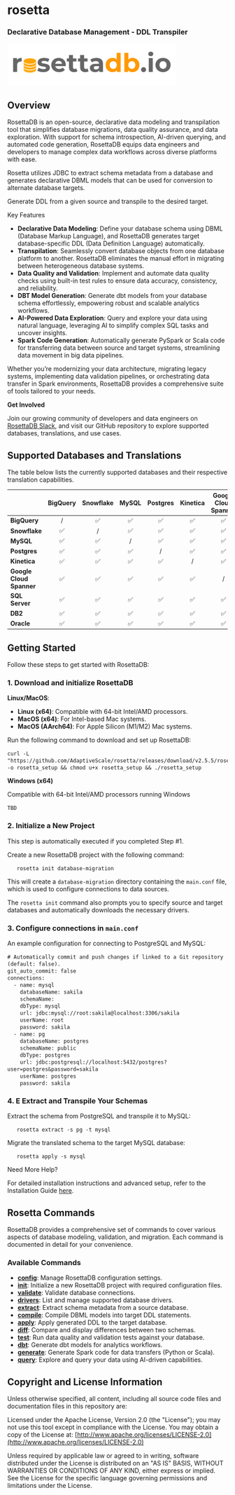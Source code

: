 # rosetta 
### Declarative Database Management - DDL Transpiler
![Alt text](./logo.png?raw=true "Rosetta")

## Overview

RosettaDB is an open-source, declarative data modeling and transpilation tool that simplifies database migrations, data quality assurance, and data exploration. With support for schema introspection, AI-driven querying, and automated code generation, RosettaDB equips data engineers and developers to manage complex data workflows across diverse platforms with ease. 

Rosetta utilizes JDBC to extract schema metadata from a database and generates declarative DBML models that can be used for conversion to alternate database targets.

Generate DDL from a given source and transpile to the desired target.

Key Features

- **Declarative Data Modeling**: Define your database schema using DBML (Database Markup Language), and RosettaDB generates target database-specific DDL (Data Definition Language) automatically.
- **Transpilation**: Seamlessly convert database objects from one database platform to another. RosettaDB eliminates the manual effort in migrating between heterogeneous database systems.
- **Data Quality and Validation**: Implement and automate data quality checks using built-in test rules to ensure data accuracy, consistency, and reliability.
- **DBT Model Generation**: Generate dbt models from your database schema effortlessly, empowering robust and scalable analytics workflows.
- **AI-Powered Data Exploration**: Query and explore your data using natural language, leveraging AI to simplify complex SQL tasks and uncover insights.
- **Spark Code Generation**: Automatically generate PySpark or Scala code for transferring data between source and target systems, streamlining data movement in big data pipelines.

Whether you’re modernizing your data architecture, migrating legacy systems, implementing data validation pipelines, or orchestrating data transfer in Spark environments, RosettaDB provides a comprehensive suite of tools tailored to your needs.

**Get Involved**

Join our growing community of developers and data engineers on [RosettaDB Slack](https://join.slack.com/t/rosettadb/shared_invite/zt-1fq6ajsl3-h8FOI7oJX3T4eI1HjcpPbw), and visit our GitHub repository to explore supported databases, translations, and use cases.


## Supported Databases and Translations

The table below lists the currently supported databases and their respective translation capabilities.

|                          |  **BigQuery**  | **Snowflake** |  **MySQL**   |  **Postgres**   | **Kinetica** |  **Google Cloud Spanner**  | **SQL Server**  |   **DB2**   |   **Oracle**   |
|--------------------------|:--------------:|:-------------:|:------------:|:---------------:|:------------:|:--------------------------:|:---------------:|:-----------:|:--------------:|
| **BigQuery**             |       /        |       ✅       |      ✅       |        ✅        |      ✅       |             ✅              |        ✅        |      ✅      |       ✅        |
| **Snowflake**            |       ✅        |       /       |      ✅       |        ✅        |      ✅       |             ✅              |        ✅         |      ✅       |        ✅        |
| **MySQL**                |       ✅        |       ✅       |      /       |        ✅        |      ✅       |             ✅              |        ✅        |      ✅      |       ✅        |
| **Postgres**             |       ✅        |       ✅       |      ✅       |        /        |      ✅       |             ✅              |        ✅        |      ✅      |       ✅        |
| **Kinetica**             |       ✅        |       ✅       |      ✅       |        ✅        |      /       |             ✅              |        ✅        |      ✅      |       ✅        |
| **Google Cloud Spanner** |       ✅        |       ✅       |        ✅       |         ✅         |        ✅       |             /              |        ✅        |      ✅      |       ✅        |
| **SQL Server**           |       ✅        |       ✅       |      ✅       |        ✅        |      ✅       |             ✅              |        /        |      ✅      |       ✅        |
| **DB2**                  |       ✅        |       ✅       |      ✅       |        ✅        |      ✅       |             ✅              |        ✅        |      /      |       ✅        |
| **Oracle**               |       ✅        |       ✅        |      ✅       |        ✅        |      ✅       |             ✅              |        ✅        |      ✅      |       /        |


## Getting Started

Follow these steps to get started with RosettaDB:

### 1. Download and initialize RosettaDB

**Linux/MacOS**:

- **Linux (x64)**: Compatible with 64-bit Intel/AMD processors.
- **MacOS (x64)**: For Intel-based Mac systems.
- **MacOS (AArch64)**: For Apple Silicon (M1/M2) Mac systems.

Run the following command to download and set up RosettaDB:
```
curl -L "https://github.com/AdaptiveScale/rosetta/releases/download/v2.5.5/rosetta_setup.sh" -o rosetta_setup && chmod u+x rosetta_setup && ./rosetta_setup
```

**Windows (x64)**

Compatible with 64-bit Intel/AMD processors running Windows

```
TBD
```

### 2. Initialize a New Project

This step is automatically executed if you completed Step #1.

Create a new RosettaDB project with the following command:

```
   rosetta init database-migration
```
This will create a `database-migration` directory containing the `main.conf` file, which is used to configure connections to data sources.

The `rosetta init` command also prompts you to specify source and target databases and automatically downloads the necessary drivers.

### 3. Configure connections in `main.conf`

An example configuration for connecting to PostgreSQL and MySQL:

```
# Automatically commit and push changes if linked to a Git repository (default: false).
git_auto_commit: false 
connections:
  - name: mysql
    databaseName: sakila
    schemaName:
    dbType: mysql
    url: jdbc:mysql://root:sakila@localhost:3306/sakila
    userName: root
    password: sakila
  - name: pg
    databaseName: postgres
    schemaName: public
    dbType: postgres
    url: jdbc:postgresql://localhost:5432/postgres?user=postgres&password=sakila
    userName: postgres
    password: sakila
```

### 4. E Extract and Transpile Your Schemas

Extract the schema from PostgreSQL and transpile it to MySQL:

```
   rosetta extract -s pg -t mysql
```

Migrate the translated schema to the target MySQL database:

```
   rosetta apply -s mysql
```

Need More Help?

For detailed installation instructions and advanced setup, refer to the Installation Guide [here](docs/markdowns/installation.md).


## Rosetta Commands

RosettaDB provides a comprehensive set of commands to cover various aspects of database modeling, validation, and migration. Each command is documented in detail for your convenience.

### Available Commands
- **[config](docs/markdowns/config.md)**: Manage RosettaDB configuration settings.
- **[init](docs/markdowns/init.md)**: Initialize a new RosettaDB project with required configuration files.
- **[validate](docs/markdowns/validate.md)**: Validate database connections.
- **[drivers](docs/markdowns/drivers.md)**: List and manage supported database drivers.
- **[extract](docs/markdowns/extract.md)**: Extract schema metadata from a source database.
- **[compile](docs/markdowns/compile.md)**: Compile DBML models into target DDL statements.
- **[apply](docs/markdowns/apply.md)**: Apply generated DDL to the target database.
- **[diff](docs/markdowns/diff.md)**: Compare and display differences between two schemas.
- **[test](docs/markdowns/test.md)**: Run data quality and validation tests against your database.
- **[dbt](docs/markdowns/dbt.md)**: Generate dbt models for analytics workflows.
- **[generate](docs/markdowns/generate.md)**: Generate Spark code for data transfers (Python or Scala).
- **[query](docs/markdowns/query.md)**: Explore and query your data using AI-driven capabilities.

## Copyright and License Information
Unless otherwise specified, all content, including all source code files and documentation files in this repository are:

Licensed under the Apache License, Version 2.0 (the "License"); you may not use this tool except in compliance with the License. You may obtain a copy of the License at: [http://www.apache.org/licenses/LICENSE-2.0](http://www.apache.org/licenses/LICENSE-2.0)

Unless required by applicable law or agreed to in writing, software distributed under the License is distributed on an "AS IS" BASIS, WITHOUT WARRANTIES OR CONDITIONS OF ANY KIND, either express or implied. See the License for the specific language governing permissions and limitations under the License.